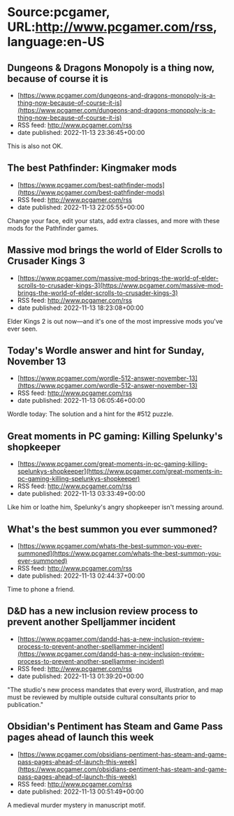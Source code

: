 # Source:pcgamer, URL:http://www.pcgamer.com/rss, language:en-US

## Dungeons & Dragons Monopoly is a thing now, because of course it is
 - [https://www.pcgamer.com/dungeons-and-dragons-monopoly-is-a-thing-now-because-of-course-it-is](https://www.pcgamer.com/dungeons-and-dragons-monopoly-is-a-thing-now-because-of-course-it-is)
 - RSS feed: http://www.pcgamer.com/rss
 - date published: 2022-11-13 23:36:45+00:00

This is also not OK.

## The best Pathfinder: Kingmaker mods
 - [https://www.pcgamer.com/best-pathfinder-mods](https://www.pcgamer.com/best-pathfinder-mods)
 - RSS feed: http://www.pcgamer.com/rss
 - date published: 2022-11-13 22:05:55+00:00

Change your face, edit your stats, add extra classes, and more with these mods for the Pathfinder games.

## Massive mod brings the world of Elder Scrolls to Crusader Kings 3
 - [https://www.pcgamer.com/massive-mod-brings-the-world-of-elder-scrolls-to-crusader-kings-3](https://www.pcgamer.com/massive-mod-brings-the-world-of-elder-scrolls-to-crusader-kings-3)
 - RSS feed: http://www.pcgamer.com/rss
 - date published: 2022-11-13 18:23:08+00:00

Elder Kings 2 is out now—and it's one of the most impressive mods you've ever seen.

## Today's Wordle answer and hint for Sunday, November 13
 - [https://www.pcgamer.com/wordle-512-answer-november-13](https://www.pcgamer.com/wordle-512-answer-november-13)
 - RSS feed: http://www.pcgamer.com/rss
 - date published: 2022-11-13 06:05:46+00:00

Wordle today: The solution and a hint for the #512 puzzle.

## Great moments in PC gaming: Killing Spelunky's shopkeeper
 - [https://www.pcgamer.com/great-moments-in-pc-gaming-killing-spelunkys-shopkeeper](https://www.pcgamer.com/great-moments-in-pc-gaming-killing-spelunkys-shopkeeper)
 - RSS feed: http://www.pcgamer.com/rss
 - date published: 2022-11-13 03:33:49+00:00

Like him or loathe him, Spelunky's angry shopkeeper isn't messing around.

## What's the best summon you ever summoned?
 - [https://www.pcgamer.com/whats-the-best-summon-you-ever-summoned](https://www.pcgamer.com/whats-the-best-summon-you-ever-summoned)
 - RSS feed: http://www.pcgamer.com/rss
 - date published: 2022-11-13 02:44:37+00:00

Time to phone a friend.

## D&D has a new inclusion review process to prevent another Spelljammer incident
 - [https://www.pcgamer.com/dandd-has-a-new-inclusion-review-process-to-prevent-another-spelljammer-incident](https://www.pcgamer.com/dandd-has-a-new-inclusion-review-process-to-prevent-another-spelljammer-incident)
 - RSS feed: http://www.pcgamer.com/rss
 - date published: 2022-11-13 01:39:20+00:00

"The studio's new process mandates that every word, illustration, and map must be reviewed by multiple outside cultural consultants prior to publication."

## Obsidian's Pentiment has Steam and Game Pass pages ahead of launch this week
 - [https://www.pcgamer.com/obsidians-pentiment-has-steam-and-game-pass-pages-ahead-of-launch-this-week](https://www.pcgamer.com/obsidians-pentiment-has-steam-and-game-pass-pages-ahead-of-launch-this-week)
 - RSS feed: http://www.pcgamer.com/rss
 - date published: 2022-11-13 00:51:49+00:00

A medieval murder mystery in manuscript motif.

